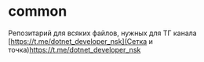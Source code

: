 # common
Репозитарий для всяких файлов, нужных для ТГ канала [https://t.me/dotnet_developer_nsk](Сетка и точка)https://t.me/dotnet_developer_nsk
